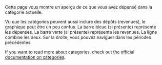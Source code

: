 Cette page vous montre un aperçu de ce que vous avez dépensé dans la catégorie actuelle.

Vu que les catégories peuvent aussi inclure des dépôts (revenues), le graphique peut être un peu confus. La barre bleue (si présente) représente les dépenses. La barre verte (si présente) représente les revenues. La ligne combine les deux. Sur la droite, vous pouvez naviguer dans les périodes précédentes.

If you want to read more about categories, check out the [official documentation on categories](https://docs.firefly-iii.org/concepts/categories).